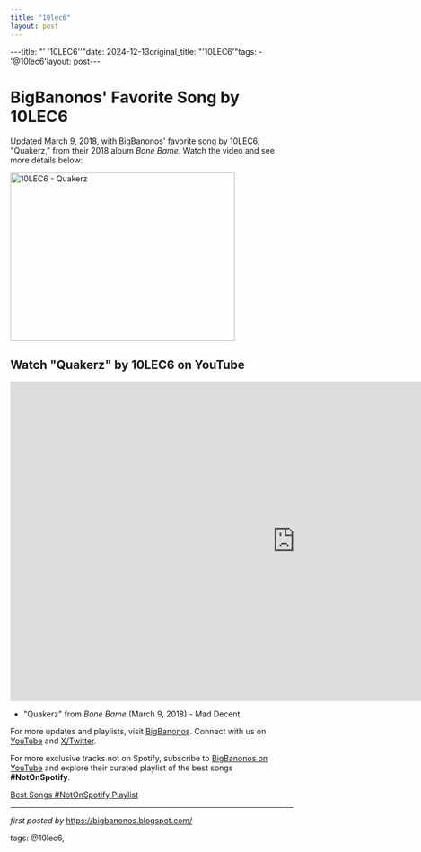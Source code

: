 ```yaml
---
title: "10lec6"
layout: post
---
```

---title: "' '10LEC6''"date: 2024-12-13original_title: "'10LEC6'"tags:  - '@10lec6'layout: post---<!-- Post Title --><h1>BigBanonos' Favorite Song by 10LEC6</h1> <!-- Introductory Text --><p>Updated March 9, 2018, with BigBanonos' favorite song by 10LEC6, "Quakerz," from their 2018 album *Bone Bame*. Watch the video and see more details below:</p> <!-- Featured Image --><div class="separator" > <a href="https://i.scdn.co/image/ab67616d00001e02db4e8471bf718bd2c1c96966"> <img border="0" data-original-height="570" data-original-width="1013" height="300" src="https://i.scdn.co/image/ab67616d00001e02db4e8471bf718bd2c1c96966" width="400" alt="10LEC6 - Quakerz" /> </a></div> <!-- YouTube Video Embed --><h2>Watch "Quakerz" by 10LEC6 on YouTube</h2><iframe width="1013" height="570" src="https://www.youtube.com/embed/EffCV0p8WB8" title="10LEC6 - QUAKERZ (Official Music Video)" frameborder="0" allow="accelerometer; autoplay; clipboard-write; encrypted-media; gyroscope; picture-in-picture; web-share" referrerpolicy="strict-origin-when-cross-origin" allowfullscreen></iframe> <!-- Song Information --><ul> <li>"Quakerz" from *Bone Bame* (March 9, 2018) - Mad Decent</li></ul> <!-- Footer Links --><p>For more updates and playlists, visit <a href="https://bigbanonos.blogspot.com/" target="_blank">BigBanonos</a>. Connect with us on <a href="https://www.youtube.com/@BigBanonos" target="_blank">YouTube</a> and <a href="https://x.com/bigbanonos" target="_blank">X/Twitter</a>.</p><!--Subscribe and Playlist Links--><div>    <p>For more exclusive tracks not on Spotify, subscribe to <a href="https://www.youtube.com/@BigBanonos" target="_blank">BigBanonos on YouTube</a> and explore their curated playlist of the best songs <strong>#NotOnSpotify</strong>.</p>    <p><a href="https://www.youtube.com/playlist?list=PLtuNtuTatqI0kFahUCbtbfenC_ET5O_tr" target="_blank">Best Songs #NotOnSpotify Playlist<br /></a></p></div><hr /><p><em>first posted by</em> <a href="https://bigbanonos.blogspot.com/" rel="noopener" target="_new">https://bigbanonos.blogspot.com/</a></p><p>tags: @10lec6,</p>